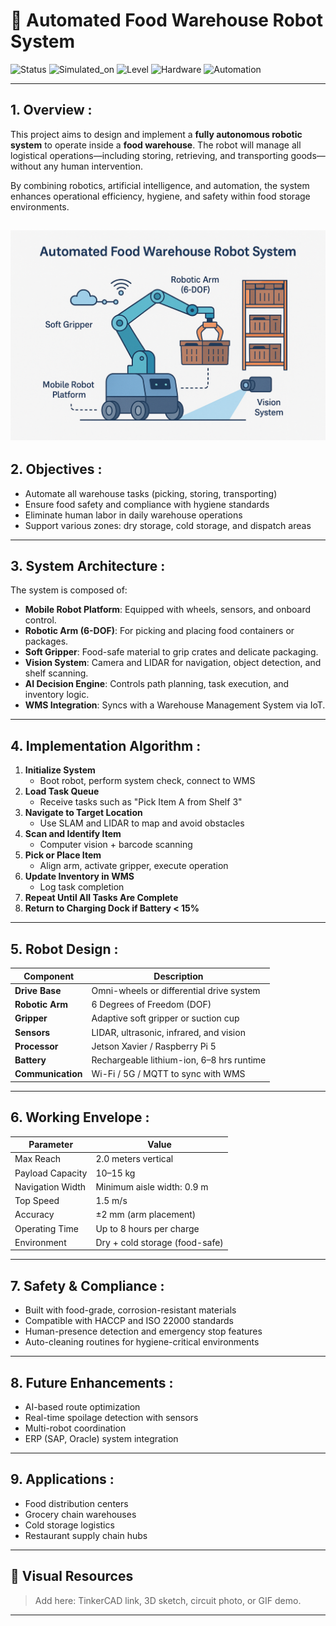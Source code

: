 # 🤖 Automated Food Warehouse Robot System

![Status](https://img.shields.io/badge/status-in_progress-blue)
![Simulated_on](https://img.shields.io/badge/Simulated_on-TinkerCad-orange)
![Level](https://img.shields.io/badge/Difficulty-Beginner-lightgrey)
![Hardware](https://img.shields.io/badge/Hardware-Arduino_UNO-green)
![Automation](https://img.shields.io/badge/Automation-Level_5-blueviolet)

---

## 1. Overview :

This project aims to design and implement a **fully autonomous robotic system** to operate inside a **food warehouse**. The robot will manage all logistical operations—including storing, retrieving, and transporting goods—without any human intervention.

By combining robotics, artificial intelligence, and automation, the system enhances operational efficiency, hygiene, and safety within food storage environments.

![roboot](robot%20Food.png)
---

##  2. Objectives :

- Automate all warehouse tasks (picking, storing, transporting)
- Ensure food safety and compliance with hygiene standards
- Eliminate human labor in daily warehouse operations
- Support various zones: dry storage, cold storage, and dispatch areas

---

## 3.  System Architecture :

The system is composed of:

- **Mobile Robot Platform**: Equipped with wheels, sensors, and onboard control.
- **Robotic Arm (6-DOF)**: For picking and placing food containers or packages.
- **Soft Gripper**: Food-safe material to grip crates and delicate packaging.
- **Vision System**: Camera and LIDAR for navigation, object detection, and shelf scanning.
- **AI Decision Engine**: Controls path planning, task execution, and inventory logic.
- **WMS Integration**: Syncs with a Warehouse Management System via IoT.

---

## 4.  Implementation Algorithm :

1. **Initialize System**
   - Boot robot, perform system check, connect to WMS
2. **Load Task Queue**
   - Receive tasks such as "Pick Item A from Shelf 3"
3. **Navigate to Target Location**
   - Use SLAM and LIDAR to map and avoid obstacles
4. **Scan and Identify Item**
   - Computer vision + barcode scanning
5. **Pick or Place Item**
   - Align arm, activate gripper, execute operation
6. **Update Inventory in WMS**
   - Log task completion
7. **Repeat Until All Tasks Are Complete**
8. **Return to Charging Dock if Battery < 15%**

---

## 5.  Robot Design :

| Component        | Description |
|------------------|-------------|
| **Drive Base**   | Omni-wheels or differential drive system |
| **Robotic Arm**  | 6 Degrees of Freedom (DOF) |
| **Gripper**      | Adaptive soft gripper or suction cup |
| **Sensors**      | LIDAR, ultrasonic, infrared, and vision |
| **Processor**    | Jetson Xavier / Raspberry Pi 5 |
| **Battery**      | Rechargeable lithium-ion, 6–8 hrs runtime |
| **Communication**| Wi-Fi / 5G / MQTT to sync with WMS |

---

## 6.  Working Envelope :

| Parameter         | Value |
|-------------------|-------|
| Max Reach         | 2.0 meters vertical |
| Payload Capacity  | 10–15 kg |
| Navigation Width  | Minimum aisle width: 0.9 m |
| Top Speed         | 1.5 m/s |
| Accuracy          | ±2 mm (arm placement) |
| Operating Time    | Up to 8 hours per charge |
| Environment       | Dry + cold storage (food-safe) |

---

## 7.  Safety & Compliance :

- Built with food-grade, corrosion-resistant materials
- Compatible with HACCP and ISO 22000 standards
- Human-presence detection and emergency stop features
- Auto-cleaning routines for hygiene-critical environments

---

## 8. Future Enhancements :

- AI-based route optimization
- Real-time spoilage detection with sensors
- Multi-robot coordination
- ERP (SAP, Oracle) system integration

---

## 9.  Applications :

- Food distribution centers
- Grocery chain warehouses
- Cold storage logistics
- Restaurant supply chain hubs

---




## 📸 Visual Resources

> Add here: TinkerCAD link, 3D sketch, circuit photo, or GIF demo.

---


